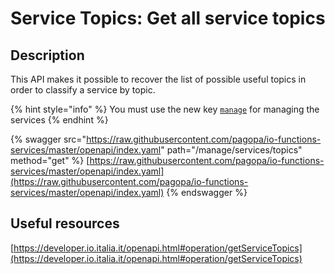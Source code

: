 # Service Topics: Get all service topics

## Description

This API makes it possible to recover the list of possible useful topics in order to classify a service by topic.

{% hint style="info" %} You must use the new key [`manage`](../../function/publish-a-service/manage-key.md) for managing the services {% endhint %}

{% swagger src="https://raw.githubusercontent.com/pagopa/io-functions-services/master/openapi/index.yaml" path="/manage/services/topics" method="get" %} [https://raw.githubusercontent.com/pagopa/io-functions-services/master/openapi/index.yaml](https://raw.githubusercontent.com/pagopa/io-functions-services/master/openapi/index.yaml) {% endswagger %}

## Useful resources <a href="#o8mmtd1j7fhx" id="o8mmtd1j7fhx"></a>

[https://developer.io.italia.it/openapi.html#operation/getServiceTopics](https://developer.io.italia.it/openapi.html#operation/getServiceTopics)